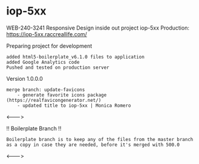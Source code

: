 # iop-5xx

WEB-240-3241 Responsive Design inside out project iop-5xx Production: https://iop-5xx.raccreallife.com/

Preparing project for development

	added html5-boilerplate_v6.1.0 files to application
	added Google Analytics code
	Pushed and tested on production server


Version 1.0.0.0

	merge branch: update-favicons
		- generate favorite icons package (https://realfavicongenerator.net/)
		- updated title to iop-5xx | Monica Romero
		
<--->

!! Boilerplate Branch !!

	Boilerplate branch is to keep any of the files from the master branch as a copy in case they are needed, before it's merged with 500.0
	
<--->